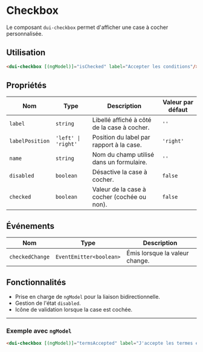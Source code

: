 # Checkbox

Le composant `dui-checkbox` permet d'afficher une case à cocher personnalisée.

## Utilisation

```html
<dui-checkbox [(ngModel)]="isChecked" label="Accepter les conditions"/>
```

## Propriétés

| Nom            | Type      | Description                                         | Valeur par défaut |
|---------------|----------|-----------------------------------------------------|-------------------|
| `label`       | `string` | Libellé affiché à côté de la case à cocher.       | `''`             |
| `labelPosition` | `'left' \| 'right'` | Position du label par rapport à la case. | `'right'`         |
| `name`        | `string` | Nom du champ utilisé dans un formulaire.           | `''`             |
| `disabled`    | `boolean` | Désactive la case à cocher.                       | `false`          |
| `checked`     | `boolean` | Valeur de la case à cocher (cochée ou non).        | `false`          |

## Événements

| Nom            | Type                 | Description                           |
|---------------|----------------------|---------------------------------------|
| `checkedChange` | `EventEmitter<boolean>` | Émis lorsque la valeur change. |

## Fonctionnalités

- Prise en charge de `ngModel` pour la liaison bidirectionnelle.
- Gestion de l'état `disabled`.
- Icône de validation lorsque la case est cochée.

---

### Exemple avec `ngModel`

```html
<dui-checkbox [(ngModel)]="termsAccepted" label="J'accepte les termes et conditions"/>
```
